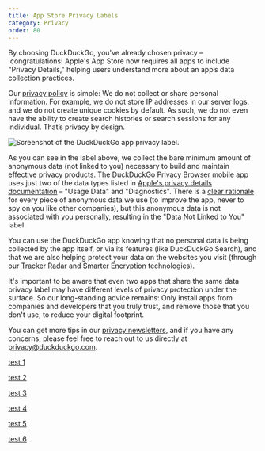 ```yaml
---
title: App Store Privacy Labels
category: Privacy
order: 80
---
```


By choosing DuckDuckGo, you've already chosen privacy – congratulations! Apple's App Store now requires all apps to include "Privacy Details," helping users understand more about an app’s data collection practices.

Our [privacy policy](https://duckduckgo.com/privacy) is simple: We do not collect or share personal information. For example, we do not store IP addresses in our server logs, and we do not create unique cookies by default. As such, we do not even have the ability to create search histories or search sessions for any individual. That’s privacy by design. 

![Screenshot of the DuckDuckGo app privacy label.](/images/duckduckgo-privacy-label.png)

As you can see in the label above, we collect the bare minimum amount of anonymous data (not linked to you) necessary to build and maintain effective privacy products. The DuckDuckGo Privacy Browser mobile app uses just two of the data types listed in [Apple's privacy details documentation](https://developer.apple.com/app-store/app-privacy-details/) – "Usage Data" and "Diagnostics". There is a [clear rationale](https://help.duckduckgo.com/duckduckgo-help-pages/privacy/atb/) for every piece of anonymous data we use (to improve the app, never to spy on you like other companies), but this anonymous data is not associated with you personally, resulting in the "Data Not Linked to You" label. 

You can use the DuckDuckGo app knowing that no personal data is being collected by the app itself, or via its features (like DuckDuckGo Search), and that we are also helping protect your data on the websites you visit (through our [Tracker Radar](https://spreadprivacy.com/duckduckgo-tracker-radar/) and [Smarter Encryption](https://spreadprivacy.com/duckduckgo-smarter-encryption/) technologies).

It's important to be aware that even two apps that share the same data privacy label may have different levels of privacy protection under the surface. So our long-standing advice remains: Only install apps from companies and developers that you truly trust, and remove those that you don't use, to reduce your digital footprint.

You can get more tips in our [privacy newsletters](https://duckduckgo.com/newsletter), and if you have any concerns, please feel free to reach out to us directly at [privacy@duckduckgo.com](mailto:privacy@duckduckgo.com).

[test 1](../company/contact-us)

[test 2](../company/contact-us.md)

[test 3](/_docs/company/contact-us)

[test 4](/_docs/company/contact-us.md)

[test 5](/company/contact-us)

[test 6](/company/contact-us.md)
